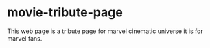 # movie-tribute-page
This web page is a tribute page for marvel cinematic universe it is for marvel fans.
